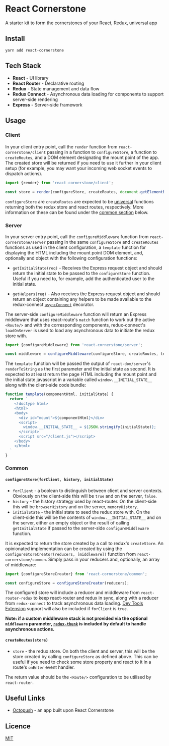# React Cornerstone

A starter kit to form the cornerstones of your React, Redux, universal app

## Install

```
yarn add react-cornerstone
```

## Tech Stack

- **React** - UI library
- **React Router** - Declarative routing
- **Redux** - State management and data flow
- **Redux Connect** - Asynchronous data loading for components to support server-side rendering
- **Express** - Server-side framework

## Usage

### Client

####

In your client entry point, call the `render` function from `react-cornerstone/client` passing in a
function to `configureStore`, a function to `createRoutes`, and a DOM element designating the
mount point of the app.  The created store will be returned if you need to use it further in your
client setup (for example, you may want your incoming web socket events to dispatch actions).

```javascript
import {render} from 'react-cornerstone/client';

const store = render(configureStore, createRoutes, document.getElementById('app'));
```

`configureStore` are `createRoutes` are expected to be
[universal](https://medium.com/@mjackson/universal-javascript-4761051b7ae9) functions returning
both the redux store and react routes, respectively. More information on these can be found
under the [common section](#common) below.

### Server

In your server entry point, call the `configureMiddleware` function from `react-cornerstone/server` passing in the
same `configureStore` and `createRoutes` functions as used in the client configuration, a `template`
function for displaying the HTML including the mount point DOM element, and, optionally and object
with the following configuration functions:

- `getInitialState(req)` - Receives the Express request object and should return the initial
  state to be passed to the `configureStore` function.  Useful if you need to, for example, add the
  authenticated user to the initial state.

- `getHelpers(req)` - Also receives the Express request object and should return an object containing
  any helpers to be made available to the redux-connect [`asyncConnect`](https://github.com/makeomatic/redux-connect/blob/master/docs/API.MD#asyncconnect-decorator)
  decorator.

The server-side `configureMiddleware` function will return an Express middleware that uses react-route's `match`
function to work out the active `<Route/>` and with the corresponding components, redux-connect's
`loadOnServer` is used to load any asynchronous data to initiate the redux store with.

```javascript
import {configureMiddleware} from 'react-cornerstone/server';

const middleware = configureMiddleware(configureStore, createRoutes, template, {getInitialState, getHelpers});
```

The `template` function will be passed the output of `react-dom/server`'s `renderToString`
as the first parameter and the initial state as second.  It is expected to at least return
the page HTML including the mount point and the initial state javascript in a variable called
`window.__INITIAL_STATE__` along with the client-side code bundle:

```javascript
function template(componentHtml, initialState) {
  return `
    <!doctype html>
    <html>
    <body>
      <div id="mount">${componentHtml}</div>
      <script>
        window.__INITIAL_STATE__ = ${JSON.stringify(initialState)};
      </script>
      <script src="/client.js"></script>
    </body>
    </html>
  `
}
```

### Common

#### `configureStore(forClient, history, initialState)`

- `forClient` - a boolean to distinguish between client and server contexts. Obviously on the
  client-side this will be `true` and on the server, `false`.
- `history` - the history strategy used by react-router. On the client-side this will be
  `browserHistory` and on the server, `memoryHistory`.
- `initialState` - the initial state to seed the redux store with.  On the client-side this will
   be the contents of `window.__INITIAL_STATE__` and on the server, either an empty object or the
   result of calling `getInitialState` if passed to the server-side `configureMiddleware` function.

It is expected to return the store created by a call to redux's `createStore`.
An opinionated implementation can be created by using the `configureStoreCreator(reducers, [middleware])`
function from `react-cornerstone/common`. Simply pass in your reducers and, optionally, an array of
middleware:

```javascript
import {configureStoreCreator} from 'react-cornerstone/common';

const configureStore = configureStoreCreator(reducers);
```

The configured store will include a reducer and middleware from `react-router-redux` to keep
react-router and redux in sync, along with a reducer from `redux-connect` to track asynchronous
data loading. [Dev Tools Extension](https://chrome.google.com/webstore/detail/redux-devtools/lmhkpmbekcpmknklioeibfkpmmfibljd)
support will also be included if `forClient` is `true`.

**Note: if a custom middleware stack is not provided via the optional `middleware` parameter,
[`redux-thunk`](https://github.com/gaearon/redux-thunk) is included by default to handle
asynchronous actions.**

#### `createRoutes(store)`

- `store` - the redux store.  On both the client and server, this will be the store created by
  calling `configureStore` as defined above. This can be useful if you need to check some store
  property and react to it in a route's `onEnter` event handler.

The return value should be the `<Route/>` configuration to be utilised by `react-router`.

## Useful Links

- [Octopush](https://github.com/octahedron/octopush) - an app built upon React Cornerstone

## Licence

[MIT](./LICENSE)
